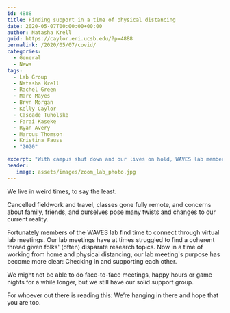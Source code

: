 ```yaml
---
id: 4888
title: Finding support in a time of physical distancing
date: 2020-05-07T00:00:00+00:00
author: Natasha Krell
guid: https://caylor.eri.ucsb.edu/?p=4888
permalink: /2020/05/07/covid/
categories:
  - General
  - News
tags:
  - Lab Group
  - Natasha Krell
  - Rachel Green
  - Marc Mayes
  - Bryn Morgan
  - Kelly Caylor
  - Cascade Tuholske
  - Farai Kaseke
  - Ryan Avery
  - Marcus Thomson
  - Kristina Fauss
  - "2020"

excerpt: "With campus shut down and our lives on hold, WAVES lab members stay connected."
header:
   image: assets/images/zoom_lab_photo.jpg
---
```


We live in weird times, to say the least.

Cancelled fieldwork and travel, classes gone fully remote, and concerns about family, friends, and ourselves pose many twists and changes to our current reality.  

Fortunately members of the WAVES lab find time to connect through virtual lab meetings. Our lab meetings have at times struggled to find a coherent thread given folks' (often) disparate research topics.  Now in a time of working from home and physical distancing, our lab meeting's purpose has become more clear: Checking in and supporting each other.

We might not be able to do face-to-face meetings, happy hours or game nights for a while longer, but we still have our solid support group.

For whoever out there is reading this: We’re hanging in there and hope that you are too. 